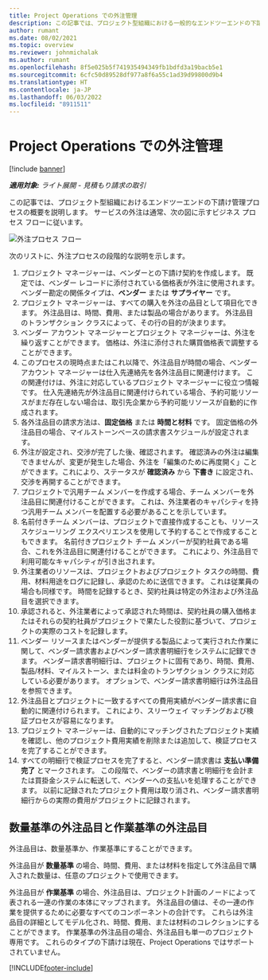 ```yaml
---
title: Project Operations での外注管理
description: この記事では、プロジェクト型組織における一般的なエンドツーエンドの下請け管理プロセスの概要を説明します。
author: rumant
ms.date: 08/02/2021
ms.topic: overview
ms.reviewer: johnmichalak
ms.author: rumant
ms.openlocfilehash: 8f5e025b5f741935494349fb1bdfd3a19bacb5e1
ms.sourcegitcommit: 6cfc50d89528df977a8f6a55c1ad39d99800d9b4
ms.translationtype: HT
ms.contentlocale: ja-JP
ms.lasthandoff: 06/03/2022
ms.locfileid: "8911511"
---
```

# <a name="subcontract-management-in-project-operations"></a>Project Operations での外注管理

[!include [banner](../../includes/dataverse-preview.md)]

_**適用対象:** ライト展開 - 見積もり請求の取引_

この記事では、プロジェクト型組織におけるエンドツーエンドの下請け管理プロセスの概要を説明します。 サービスの外注は通常、次の図に示すビジネス プロセス フローに従います。

![外注プロセス フロー](../media/SubcontractingProcessFlow.png)

次のリストに、外注プロセスの段階的な説明を示します。

1. プロジェクト マネージャーは、ベンダーとの下請け契約を作成します。 既定では、ベンダー レコードに添付されている価格表が外注に使用されます。 ベンダー勘定の関係タイプは、**ベンダー** または **サプライヤー** です。
2. プロジェクト マネージャーは、すべての購入を外注の品目として項目化できます。 外注品目は、時間、費用、または製品の場合があります。 外注品目のトランザクション クラスによって、その行の目的が決まります。
3. ベンダー アカウント マネージャーとプロジェクト マネージャーは、外注を繰り返すことができます。 価格は、外注に添付された購買価格表で調整することができます。
4. このプロセスの現時点またはこれ以降で、外注品目が時間の場合、ベンダー アカウント マネージャーは仕入先連絡先を各外注品目に関連付けます。 この関連付けは、外注に対応しているプロジェクト マネージャーに役立つ情報です。 仕入先連絡先が外注品目に関連付けられている場合、予約可能リソースがまだ存在しない場合は、取引先企業から予約可能リソースが自動的に作成されます。
5. 各外注品目の請求方法は、**固定価格** または **時間と材料** です。 固定価格の外注品目の場合、マイルストーンベースの請求書スケジュールが設定されます。
6.  外注が設定され、交渉が完了した後、確認されます。 確認済みの外注は編集できませんが、変更が発生した場合、外注を「編集のために再度開く」ことができます。これにより、ステータスが **確認済み** から **下書き** に設定され、交渉を再開することができます。 
7.  プロジェクトで汎用チーム メンバーを作成する場合、チーム メンバーを外注品目に関連付けることができます。 これは、外注業者のキャパシティを持つ汎用チーム メンバーを配置する必要があることを示しています。
8.  名前付きチーム メンバーは、プロジェクトで直接作成することも、リソース スケジューリング エクスペリエンスを使用して予約することで作成することもできます。 名前付きプロジェクト チーム メンバーが契約社員である場合、これを外注品目に関連付けることができます。 これにより、外注品目で利用可能なキャパシティが引き出されます。
9.  外注業者のリソースは、プロジェクトおよびプロジェクト タスクの時間、費用、材料用途をログに記録し、承認のために送信できます。 これは従業員の場合も同様です。 時間を記録するとき、契約社員は特定の外注および外注品目を選択できます。
10. 承認されると、外注業者によって承認された時間は、契約社員の購入価格またはそれらの契約社員がプロジェクトで果たした役割に基づいて、プロジェクトの実際のコストを記録します。
11. ベンダー リソースまたはベンダーが提供する製品によって実行された作業に関して、ベンダー請求書およびベンダー請求書明細行をシステムに記録できます。 ベンダー請求書明細行は、プロジェクトに固有であり、時間、費用、製品/材料、マイルストーン、または料金のトランザクション クラスに対応している必要があります。 オプションで、ベンダー請求書明細行は外注品目を参照できます。
12. 外注品目とプロジェクトに一致するすべての費用実績がベンダー請求書に自動的に関連付けられます。 これにより、スリーウェイ マッチングおよび検証プロセスが容易になります。
13. プロジェクト マネージャーは、自動的にマッチングされたプロジェクト実績を確認し、他のプロジェクト費用実績を削除または追加して、検証プロセスを完了することができます。
14. すべての明細行で検証プロセスを完了すると、ベンダー請求書は **支払い準備完了** とマークされます。 この段階で、ベンダーの請求書と明細行を会計または買掛金システムに転送して、ベンダーへの支払いを処理することができます。 以前に記録されたプロジェクト費用は取り消され、ベンダー請求書明細行からの実際の費用がプロジェクトに記録されます。

## <a name="quantity-based-subcontract-lines-and-work-based-subcontract-lines"></a>数量基準の外注品目と作業基準の外注品目

外注品目は、数量基準か、作業基準にすることができます。 

外注品目が **数量基準** の場合、時間、費用、または材料を指定して外注品目で購入された数量は、任意のプロジェクトで使用できます。

外注品目が **作業基準** の場合、外注品目は、プロジェクト計画のノードによって表される一連の作業の本体にマップされます。 外注品目の値は、その一連の作業を提供するために必要なすべてのコンポーネントの合計です。 これらは外注品目の詳細としてモデル化され、時間、費用、または材料のコレクションにすることができます。 作業基準の外注品目の場合、外注品目も単一のプロジェクト専用です。 これらのタイプの下請けは現在、Project Operations ではサポートされていません。

[!INCLUDE[footer-include](../../includes/footer-banner.md)]

